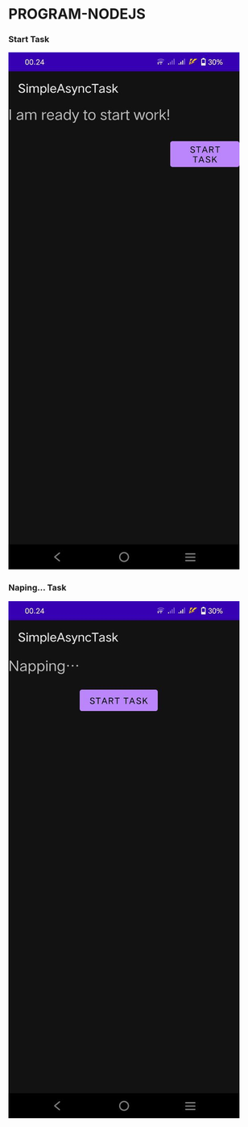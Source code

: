 # PROGRAM-NODEJS


### Start Task
![Start](start.jpg "Start")



### Naping... Task
![Nap](naping.jpg "Nap")

